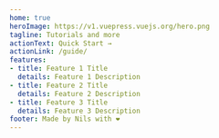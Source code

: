 ```yaml
---
home: true
heroImage: https://v1.vuepress.vuejs.org/hero.png
tagline: Tutorials and more
actionText: Quick Start →
actionLink: /guide/
features:
- title: Feature 1 Title
  details: Feature 1 Description
- title: Feature 2 Title
  details: Feature 2 Description
- title: Feature 3 Title
  details: Feature 3 Description
footer: Made by Nils with ❤️
---
```

